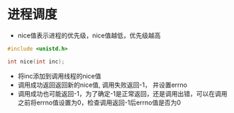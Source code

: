 # 进程调度

- nice值表示进程的优先级，nice值越低，优先级越高

```c
#include <unistd.h>

int nice(int inc);
```

- 将inc添加到调用线程的nice值
- 调用成功返回返回新的nice值, 调用失败返回-1， 并设置errno
- 调用成功也可能返回-1，为了确定-1是正常返回，还是调用出错，可以在调用之前将errno值设置为0，检查调用返回-1后errno值是否为0